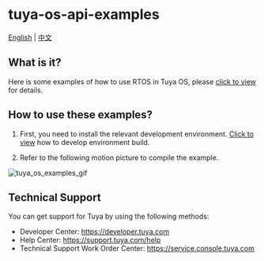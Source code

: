 # tuya-os-api-examples

[English](./README.md) | [中文](./README_zh.md) 

## What is it?

Here is some examples of how to use RTOS in Tuya OS, please [click to view]() for details.

## How to use these examples?

1. First, you need to install the relevant development environment. [Click to view](https://developer.tuya.com/cn/docs/iot/SoC-redevelopment_Windows?id=Kauqrxxka0wv6) how to develop environment build.

2. Refer to the following motion picture to compile the example.

![tuya_os_examples_gif](https://images.tuyacn.com/smart/shiliu_zone/tuya_os_examples/tuya_os_examples_gif.gif)

## Technical Support

You can get support for Tuya by using the following methods:

- Developer Center: https://developer.tuya.com
- Help Center: https://support.tuya.com/help
- Technical Support Work Order Center: https://service.console.tuya.com

